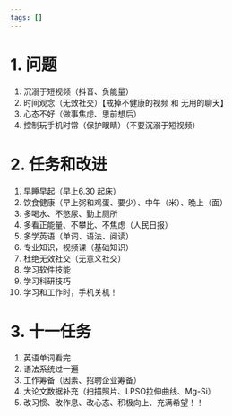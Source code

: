 ```yaml
---
tags: []
---
```

# 1. 问题
1. 沉溺于短视频（抖音、负能量）
2. 时间观念（无效社交）【戒掉不健康的视频 和 无用的聊天】
3. 心态不好（做事焦虑、思前想后）
4. 控制玩手机时常（保护眼睛）（不要沉溺于短视频）

# 2. 任务和改进
1. 早睡早起（早上6.30 起床）
2. 饮食健康（早上粥和鸡蛋、要少）、中午（米）、晚上（面）
3. 多喝水、不憋尿、勤上厕所
4. 多看正能量、不攀比、不焦虑（人民日报）
5. 多学英语（单词、语法、阅读）
6. 专业知识，视频课（基础知识）
7. 杜绝无效社交（无意义社交）
8. 学习软件技能
9. 学习科研技巧
10. 学习和工作时，手机关机！

# 3. 十一任务
1. 英语单词看完
2. 语法系统过一遍
3. 工作筹备（因素、招聘企业筹备）
4. 大论文数据补充（扫描照片、LPSO拉伸曲线、Mg-Si）
5. 改习惯、改作息、改心态、积极向上、充满希望！！




